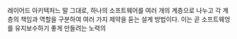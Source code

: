 
레이어드 아키텍처느 말 그대로, 하나의 소프트웨어를 여러 개의 계층으로 나누고 각 계층의 책임과 역할을 구분하여 여러 가지 제약을 둗는 설계 방법이다. 이는 곧 소프트웨엉를 유지보수하기 좋게 만들려는 노력의 